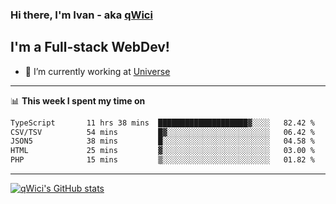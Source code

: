 ### Hi there, I'm Ivan - aka [qWici][website]

## I'm a Full-stack WebDev!
- 🔭 I’m currently working at [Universe][universe]

---

📊 **This week I spent my time on**
<!--START_SECTION:waka-->

```txt
TypeScript       11 hrs 38 mins  ████████████████████▓░░░░   82.42 %
CSV/TSV          54 mins         █▓░░░░░░░░░░░░░░░░░░░░░░░   06.42 %
JSON5            38 mins         █░░░░░░░░░░░░░░░░░░░░░░░░   04.58 %
HTML             25 mins         ▓░░░░░░░░░░░░░░░░░░░░░░░░   03.00 %
PHP              15 mins         ▒░░░░░░░░░░░░░░░░░░░░░░░░   01.82 %
```

<!--END_SECTION:waka-->

---

[![qWici's GitHub stats](https://github-readme-stats.vercel.app/api?username=qWici)](https://github.com/qWici/github-readme-stats)

[website]: https://devkucher.com
[twitter]: https://twitter.com/KucherDev
[linkedin]: https://www.linkedin.com/in/ivankucher
[universe]: https://universeapps.limited
